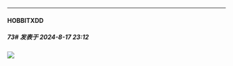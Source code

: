 ﻿
*****

####  HOBBITXDD  
##### 73#       发表于 2024-8-17 23:12

<img src="https://p.sda1.dev/19/e716be4b04dc99429dd929257967f6a0/image.jpg" referrerpolicy="no-referrer">

